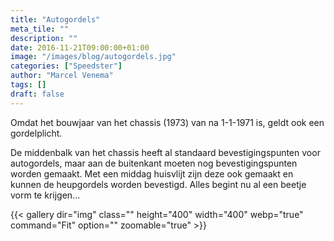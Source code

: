 ```yaml
---
title: "Autogordels"
meta_tile: ""
description: ""
date: 2016-11-21T09:00:00+01:00
image: "/images/blog/autogordels.jpg"
categories: ["Speedster"]
author: "Marcel Venema" 
tags: []
draft: false
---
```


Omdat het bouwjaar van het chassis (1973) van na 1-1-1971 is, geldt ook een gordelplicht. 

De middenbalk van het chassis heeft al standaard bevestigingspunten voor autogordels, maar aan de buitenkant moeten nog bevestigingspunten worden gemaakt.  Met een middag huisvlijt zijn deze ook gemaakt en kunnen de heupgordels worden bevestigd. Alles begint nu al een beetje vorm te krijgen...

{{< gallery dir="img" class="" height="400" width="400" webp="true" command="Fit" option="" zoomable="true" >}}

&nbsp;  

